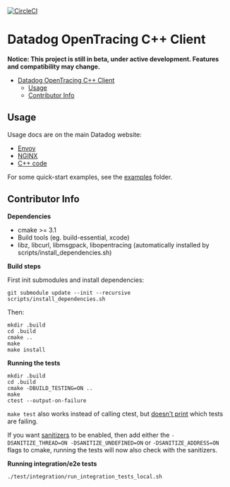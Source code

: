 [![CircleCI](https://circleci.com/gh/DataDog/dd-opentracing-cpp/tree/master.svg?style=svg)](https://circleci.com/gh/DataDog/dd-opentracing-cpp/tree/master)

# Datadog OpenTracing C++ Client

**Notice: This project is still in beta, under active development. Features and compatibility may change.**

- [Datadog OpenTracing C++ Client](#datadog-opentracing-c-client)
  - [Usage](#usage)
  - [Contributor Info](#contributor-info)

## Usage

Usage docs are on the main Datadog website:

* [Envoy](https://docs.datadoghq.com/tracing/proxies/envoy/)
* [NGINX](https://docs.datadoghq.com/tracing/proxies/nginx/)
* [C++ code](https://docs.datadoghq.com/tracing/languages/cpp/)

For some quick-start examples, see the [examples](examples/) folder.

## Contributor Info

**Dependencies**

- cmake >= 3.1
- Build tools (eg. build-essential, xcode)
- libz, libcurl, libmsgpack, libopentracing (automatically installed by scripts/install_dependencies.sh)

**Build steps**

First init submodules and install dependencies:

    git submodule update --init --recursive
    scripts/install_dependencies.sh

Then:

    mkdir .build
    cd .build
    cmake ..
    make
    make install

**Running the tests**

    mkdir .build
    cd .build
    cmake -DBUILD_TESTING=ON ..
    make
    ctest --output-on-failure

`make test` also works instead of calling ctest, but [doesn't print](https://stackoverflow.com/questions/5709914/using-cmake-how-do-i-get-verbose-output-from-ctest) which tests are failing.

If you want [sanitizers](https://github.com/google/sanitizers) to be enabled, then add either the `-DSANITIZE_THREAD=ON -DSANITIZE_UNDEFINED=ON` or `-DSANITIZE_ADDRESS=ON` flags to cmake, running the tests will now also check with the sanitizers.

**Running integration/e2e tests**

    ./test/integration/run_integration_tests_local.sh
